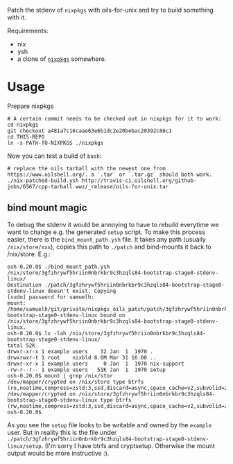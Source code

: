 Patch the stdenv of `nixpkgs` with oils-for-unix and try to build something with it.

Requirements:
- nix
- ysh
- a clone of [`nixpkgs`](https://github.com/NixOS/nixpkgs) somewhere.

# Usage

Prepare nixpkgs 
```
# A certain commit needs to be checked out in nixpkgs for it to work:
cd nixpkgs
git checkout a481a7c16caae63e6b1dc2e20bebac20392c86c1
cd THIS-REPO
ln -s PATH-TO-NIXPKGS ./nixpkgs
```

Now you can test a build of `bash`:
```
# replace the oils tarball with the newest one from https://www.oilshell.org/. a `.tar` or `.tar.gz` should both work.
./nix-patched-build.ysh http://travis-ci.oilshell.org/github-jobs/6567/cpp-tarball.wwz/_release/oils-for-unix.tar
```

## bind mount magic

To debug the stdenv it would be annoying to have to rebuild everytime we want to change e.g. the generated `setup` script. To make this process easier, there is the `bind_mount_path.ysh` file.
It takes any path (usually `/nix/store/xxx`), copies this path to `./patch` and bind-mounts it back to /nix/store.
E.g.:

```shell-session
osh-0.20.0$ ./bind_mount_path.ysh /nix/store/3gfzhrywf5hriin0nbrkbr9c3hzqls84-bootstrap-stage0-stdenv-linux/
Destination ./patch/3gfzhrywf5hriin0nbrkbr9c3hzqls84-bootstrap-stage0-stdenv-linux doesn't exist. Copying
[sudo] password for samuelh:
mount: /home/samuelh/git/private/nixpkgs_oils_patch/patch/3gfzhrywf5hriin0nbrkbr9c3hzqls84-bootstrap-stage0-stdenv-linux bound on /nix/store/3gfzhrywf5hriin0nbrkbr9c3hzqls84-bootstrap-stage0-stdenv-linux.
osh-0.20.0$ ls -lah /nix/store/3gfzhrywf5hriin0nbrkbr9c3hzqls84-bootstrap-stage0-stdenv-linux/
total 52K
drwxr-xr-x 1 example users    32 Jan  1  1970 .
drwxrwxr-t 1 root    nixbld 8.6M Mar 31 16:00 ..
drwxr-xr-x 1 example users     0 Jan  1  1970 nix-support
-rw-r--r-- 1 example users   51K Jan  1  1970 setup
osh-0.20.0$ mount | grep /nix/stor
/dev/mapper/crypted on /nix/store type btrfs (ro,noatime,compress=zstd:3,ssd,discard=async,space_cache=v2,subvolid=257,subvol=/nix)
/dev/mapper/crypted on /nix/store/3gfzhrywf5hriin0nbrkbr9c3hzqls84-bootstrap-stage0-stdenv-linux type btrfs (rw,noatime,compress=zstd:3,ssd,discard=async,space_cache=v2,subvolid=256,subvol=/home)
osh-0.20.0$
```

As you see the `setup` file looks to be writable and owned by the `example` user. But in reality this is the file under `./patch/3gfzhrywf5hriin0nbrkbr9c3hzqls84-bootstrap-stage0-stdenv-linux/setup`.
(I'm sorry I have btrfs and cryptsetup. Otherwise the mount output would be more instructive :).
